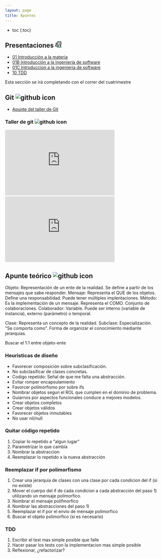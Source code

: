 ```yaml
---
layout: page
title: Apuntes
---
```


* toc
{:toc}

## Presentaciones <img alt="github icon" width="20px" src="./assets/icons/presentacion.svg" />

- [01 Introducción a la materia](https://docs.google.com/presentation/d/1eB3SIUu4lrOvCYqXKT9Ka1Fd1L2QxrvAdQpl8p7M_Ao/edit#slide=id.p)
- [01B Introducción a la ingeniería de software](https://docs.google.com/presentation/d/1uKQQEr8lx1Q5rrhrbwCVV67BFOv_S0ONOpX7z0wJL1I/edit#slide=id.p)
- [01C Introduccion a la ingenieria de software](https://docs.google.com/presentation/d/187YcvvkAbXzn-b6efBPLMTTaIAg3GZTilX5vmGRKdIk/edit#slide=id.g2206af7cf7d_0_0)
- [10 TDD](https://docs.google.com/presentation/d/1Brr2Z1-qxEfBBEHYIRXN4jIjK4vcexD-Xl-9zuvWE9k/edit?usp=sharing)

<p class="text-muted">Esta sección se irá completando con el correr del cuatrimestre</p>

## Git <img alt="github icon" width="20px" src="https://icongr.am/devicon/git-plain.svg?size=148&color=currentColor" />

- [Apunte del taller de Git](https://docs.google.com/document/d/1VwJUVTMz1psGqdaNR2NJWo8mtPoK2FvDB1cP9xQObcQ/edit?usp=sharing)

### Taller de git <img alt="github icon" width="22px" src="https://icongr.am/clarity/film-strip.svg?size=148&color=currentColor" />

<iframe width="360" height="215" src="https://www.youtube.com/embed/L0RHt3P6S94" title="Taller de git - 20202c" frameborder="0" allow="accelerometer; autoplay; clipboard-write; encrypted-media; gyroscope; picture-in-picture" allowfullscreen></iframe>

<iframe width="360" height="215" src="https://www.youtube.com/embed/OgXfPAw2WoU" title="Taller de git" frameborder="0" allow="accelerometer; autoplay; clipboard-write; encrypted-media; gyroscope; picture-in-picture" allowfullscreen></iframe>

## Apunte teórico <img alt="github icon" width="20px" src="https://icongr.am/clarity/library.svg?size=128&color=currentColor" />

Objeto: Representación de un ente de la realidad. Se define a partir de los mensajes que sabe responder.
Mensaje: Representa el QUE de los objetos. Define una responsabilidad. Puede tener múltiples implentaciones.
Método: Es la implementación de un mensaje. Representa el COMO. Conjunto de colaboraciones.
Colaborador: Variable. Puede ser interno (variable de instancia), externo (parámetro) o temporal.

Clase: Representa un concepto de la realidad.
Subclase: Especialización. "Se comporta como". Forma de organizar el conocimiento mediante jerarquias.

Buscar el 1:1 entre objeto-ente

### Heuristicas de diseño
- Favorecer composición sobre subclasificación.
- No subclasificar de clases concretas.
- Codigo repetido: Señal de que me falta una abstracción.
- Evitar romper encapsulamiento
- Favorcer polimorfismo por sobre ifs
- Nombrar objetos segun el ROL que cumplen en el dominio de problema.
- Guiarnos por aspectos funcionales conduce a mejores modelos.
- Crear objetos compĺetos
- Crear objetos válidos
- Favorecer objetos inmutables
- No usar nil/null

### Quitar código repetido
1. Copiar lo repetido a "algun lugar"
2. Parametrizar lo que cambia
3. Nombrar la abstraccion
4. Reemplazar lo repetido x la nueva abstracción

### Reemplazar if por polimorfismo
1. Crear una jerarquia de clases con una clase por cada condicion del if (si no existe)
2. Mover el cuerpo del if de cada condicion a cada abstracción del paso 1) utilizando un mensaje polimorfico.
3. Nombrar el mensaje polifmorfico
4. Nombrar las abstracciones del paso 1)
5. Reemplazar el if por el envio de mensaje polimorfico
6. Buscar el objeto polimorfico (si es necesario)

### TDD
1. Escribir el test mas simple posible que falle
2. Hacer pasar los tests con la implementacion mas simple posible
3. Reflexionar, ¿refactorizar?
